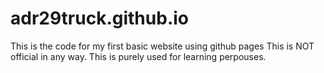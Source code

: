 # adr29truck.github.io
This is the code for my first basic website using github pages
This is NOT official in any way. 
This is purely used for learning perpouses.
